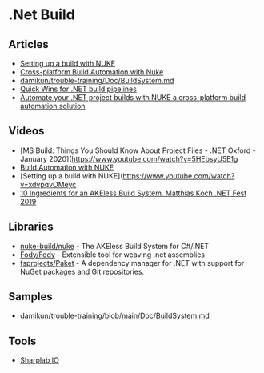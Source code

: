 # .Net Build

## Articles
- [Setting up a build with NUKE](https://blog.codingmilitia.com/2020/10/24/2020-10-24-setting-up-a-build-with-nuke/)
- [Cross-platform Build Automation with Nuke](https://dev.to/damikun/the-cross-platform-build-automation-with-nuke-1kmc)
- [damikun/trouble-training/Doc/BuildSystem.md](https://github.com/damikun/trouble-training/blob/main/Doc/BuildSystem.md)
- [Quick Wins for .NET build pipelines](https://gsferreira.com/archive/2022/quick-wins-for-dotnet-build-pipelines/)
- [Automate your .NET project builds with NUKE a cross-platform build automation solution](https://laurentkempe.com/2022/02/02/automate-your-dotnet-project-builds-with-nuke-a-cross-platform-build-automation-solution/)
## Videos
- [MS Build: Things You Should Know About Project Files - .NET Oxford - January 2020](https://www.youtube.com/watch?v=5HEbsyU5E1g
- [Build Automation with NUKE](https://www.youtube.com/watch?v=PuItTaThE6c)
- [Setting up a build with NUKE](https://www.youtube.com/watch?v=xdvpqvOMeyc
- [10 Ingredients for an AKEless Build System. Matthias Koch .NET Fest 2019](https://www.youtube.com/watch?v=SVD70QYvQ6I)

## Libraries
- [nuke-build/nuke](https://github.com/nuke-build/nuke) - The AKEless Build System for C#/.NET
- [Fody/Fody](https://github.com/Fody/Fody) - Extensible tool for weaving .net assemblies
- [fsprojects/Paket](https://github.com/fsprojects/Paket) - A dependency manager for .NET with support for NuGet packages and Git repositories.

## Samples
- [damikun/trouble-training/blob/main/Doc/BuildSystem.md](https://github.com/damikun/trouble-training/blob/main/Doc/BuildSystem.md)

## Tools
- [Sharplab IO](https://sharplab.io/)
